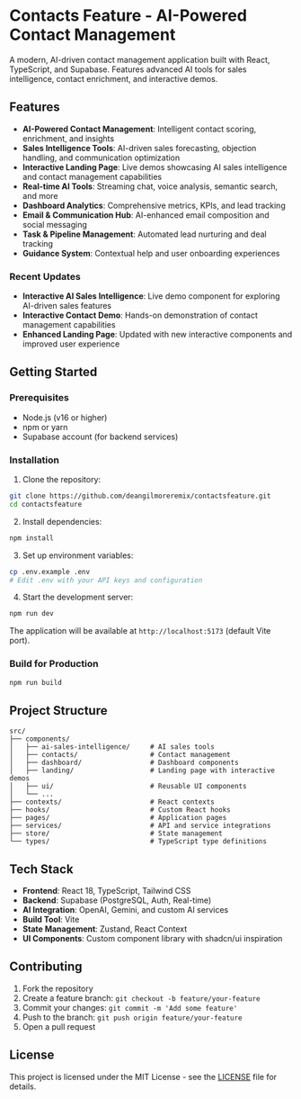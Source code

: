 # Contacts Feature - AI-Powered Contact Management

A modern, AI-driven contact management application built with React, TypeScript, and Supabase. Features advanced AI tools for sales intelligence, contact enrichment, and interactive demos.

## Features

- **AI-Powered Contact Management**: Intelligent contact scoring, enrichment, and insights
- **Sales Intelligence Tools**: AI-driven sales forecasting, objection handling, and communication optimization
- **Interactive Landing Page**: Live demos showcasing AI sales intelligence and contact management capabilities
- **Real-time AI Tools**: Streaming chat, voice analysis, semantic search, and more
- **Dashboard Analytics**: Comprehensive metrics, KPIs, and lead tracking
- **Email & Communication Hub**: AI-enhanced email composition and social messaging
- **Task & Pipeline Management**: Automated lead nurturing and deal tracking
- **Guidance System**: Contextual help and user onboarding experiences

### Recent Updates

- **Interactive AI Sales Intelligence**: Live demo component for exploring AI-driven sales features
- **Interactive Contact Demo**: Hands-on demonstration of contact management capabilities
- **Enhanced Landing Page**: Updated with new interactive components and improved user experience

## Getting Started

### Prerequisites

- Node.js (v16 or higher)
- npm or yarn
- Supabase account (for backend services)

### Installation

1. Clone the repository:
```bash
git clone https://github.com/deangilmoreremix/contactsfeature.git
cd contactsfeature
```

2. Install dependencies:
```bash
npm install
```

3. Set up environment variables:
```bash
cp .env.example .env
# Edit .env with your API keys and configuration
```

4. Start the development server:
```bash
npm run dev
```

The application will be available at `http://localhost:5173` (default Vite port).

### Build for Production

```bash
npm run build
```

## Project Structure

```
src/
├── components/
│   ├── ai-sales-intelligence/     # AI sales tools
│   ├── contacts/                  # Contact management
│   ├── dashboard/                 # Dashboard components
│   ├── landing/                   # Landing page with interactive demos
│   ├── ui/                        # Reusable UI components
│   └── ...
├── contexts/                      # React contexts
├── hooks/                         # Custom React hooks
├── pages/                         # Application pages
├── services/                      # API and service integrations
├── store/                         # State management
└── types/                         # TypeScript type definitions
```

## Tech Stack

- **Frontend**: React 18, TypeScript, Tailwind CSS
- **Backend**: Supabase (PostgreSQL, Auth, Real-time)
- **AI Integration**: OpenAI, Gemini, and custom AI services
- **Build Tool**: Vite
- **State Management**: Zustand, React Context
- **UI Components**: Custom component library with shadcn/ui inspiration

## Contributing

1. Fork the repository
2. Create a feature branch: `git checkout -b feature/your-feature`
3. Commit your changes: `git commit -m 'Add some feature'`
4. Push to the branch: `git push origin feature/your-feature`
5. Open a pull request

## License

This project is licensed under the MIT License - see the [LICENSE](LICENSE) file for details.
